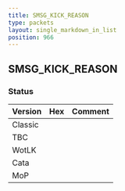```yaml
---
title: SMSG_KICK_REASON
type: packets
layout: single_markdown_in_list
position: 966
---
```


## SMSG_KICK_REASON

### Status

Version    | Hex        | Comment
---------- | ---------- | ---------- 
Classic    |            |
TBC        |            |
WotLK      |            |
Cata       |            |
MoP        |            |